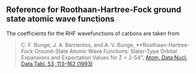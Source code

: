 ## Reference for Roothaan-Hartree-Fock ground state atomic wave functions

The coefficients for the RHF wavefunctions of carbons are taken from

> C. F. Bunge, J. A. Barrientos, and A. V. Bunge, **Roothaan-Hartree-Fock Ground-State Atomic Wave Functions: Slater-Type Orbital Expansions and Expectation Values for Z = 2-54", [Atom. Data Nucl. Data Tabl. 53, 113–162 (1993)](https://www.sciencedirect.com/science/article/pii/S0092640X8371003X)